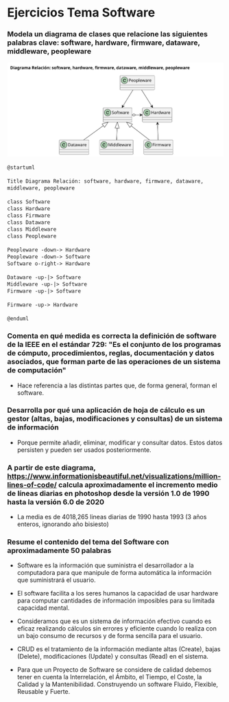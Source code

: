# Ejercicios Tema Software

### Modela un diagrama de clases que relacione las siguientes palabras clave: software, hardware, firmware, dataware, middleware, peopleware

![Diagrama_Relación](/Software/Ejercicios%20Tema%20Software/img/diagrama-relacion-tema-software.svg)

~~~~
@startuml

Title Diagrama Relación: software, hardware, firmware, dataware, middleware, peopleware

class Software
class Hardware
class Firmware
class Dataware
class Middleware
class Peopleware

Peopleware -down-> Hardware
Peopleware -down-> Software
Software o-right-> Hardware

Dataware -up-|> Software
Middleware -up-|> Software
Firmware -up-|> Software

Firmware -up-> Hardware

@enduml
~~~~

### Comenta en qué medida es correcta la definición de software de la IEEE en el estándar 729: "Es el conjunto de los programas de cómputo, procedimientos, reglas, documentación y datos asociados, que forman parte de las operaciones de un sistema de computación"

- Hace referencia a las distintas partes que, de forma general, forman el software.

### Desarrolla por qué una aplicación de hoja de cálculo es un gestor (altas, bajas, modificaciones y consultas) de un sistema de información

- Porque permite añadir, eliminar, modificar y consultar datos. Estos datos persisten y pueden ser usados posteriormente.

### A partir de este diagrama, https://www.informationisbeautiful.net/visualizations/million-lines-of-code/ calcula aproximadamente el incremento medio de líneas diarias en photoshop desde la versión 1.0 de 1990 hasta la versión 6.0 de 2020

- La media es de 4018,265 lineas diarias de 1990 hasta 1993 (3 años enteros, ignorando año bisiesto)

### Resume el contenido del tema del Software con aproximadamente 50 palabras

- Software es la información que suministra el desarrollador a la computadora para que manipule de forma automática la información que suministrará el usuario.

- El software facilita a los seres humanos la capacidad de usar hardware para computar cantidades de información imposibles para su limitada capacidad mental.

- Consideramos que es un sistema de información efectivo cuando es eficaz realizando cálculos sin errores y eficiente cuando lo realiza con un bajo consumo de recursos y de forma sencilla para el usuario.

- CRUD es el tratamiento de la información mediante altas (Create), bajas (Delete), modificaciones (Update) y consultas (Read) en el sistema.

- Para que un Proyecto de Software se considere de calidad debemos tener en cuenta la Interrelación, el Ámbito, el Tiempo, el Coste, la Calidad y la Mantenibilidad. Construyendo un software Fluido, Flexible, Reusable y Fuerte.